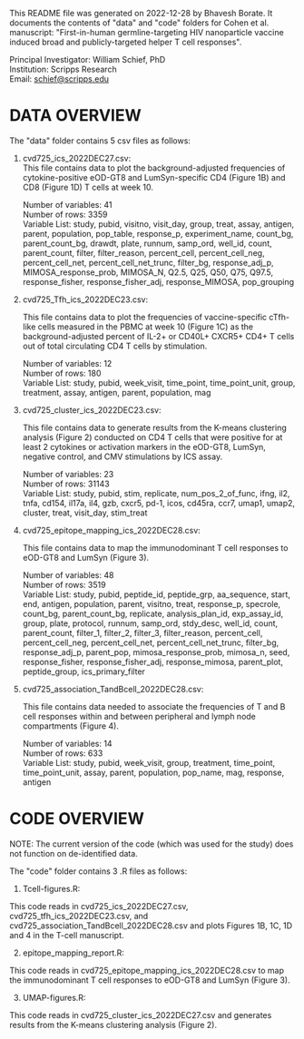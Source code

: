 This README file was generated on 2022-12-28 by Bhavesh Borate.
It documents the contents of "data" and "code" folders for Cohen et al. manuscript: 
"First-in-human germline-targeting HIV nanoparticle vaccine induced broad and publicly-targeted helper T cell responses". 

Principal Investigator: William Schief, PhD  
Institution: Scripps Research  
Email: schief@scripps.edu   

# DATA OVERVIEW

The "data" folder contains 5 csv files as follows:    

1. cvd725_ics_2022DEC27.csv:     
	This file contains data to plot the background-adjusted frequencies of cytokine-positive eOD-GT8 and LumSyn-specific CD4 (Figure 1B) and CD8 (Figure 1D) T cells at week 10.    
	     
	Number of variables: 41   
	Number of rows: 3359   
	Variable List: study, pubid, visitno, visit_day, group,	treat, assay, antigen, parent, population, pop_table,	response_p, experiment_name, count_bg, parent_count_bg, drawdt, plate, runnum,	samp_ord, well_id, count, parent_count,	filter,	filter_reason, percent_cell, percent_cell_neg, percent_cell_net, percent_cell_net_trunc, filter_bg, response_adj_p, MIMOSA_response_prob, MIMOSA_N, Q2.5, Q25, Q50, Q75, Q97.5, response_fisher,	response_fisher_adj, response_MIMOSA, pop_grouping   


2. cvd725_Tfh_ics_2022DEC23.csv:      
	
	This file contains data to plot the frequencies of vaccine-specific cTfh-like cells measured in the PBMC at week 10 (Figure 1C) as the background-adjusted percent of IL-2+ or CD40L+ CXCR5+ CD4+ T cells out of total circulating CD4 T cells by stimulation.     
	
	Number of variables: 12      
	Number of rows: 180     
	Variable List: study, pubid, week_visit, time_point, time_point_unit, group, treatment,	assay, antigen,	parent,	population, mag     


3. cvd725_cluster_ics_2022DEC23.csv:     
	
	This file contains data to generate results from the K-means clustering analysis (Figure 2) conducted on CD4 T cells that were positive	for at least 2 cytokines or activation markers in the eOD-GT8, LumSyn, negative control, and CMV stimulations by ICS assay.     
	        
	Number of variables: 23     
	Number of rows: 31143     
	Variable List: study, pubid, stim, replicate, num_pos_2_of_func, ifng, il2, tnfa, cd154, il17a, il4, gzb, cxcr5, pd-1, icos, cd45ra, ccr7, umap1, umap2, cluster, treat, visit_day, stim_treat       


4. cvd725_epitope_mapping_ics_2022DEC28.csv:       
	
	This file contains data to map the immunodominant T cell responses to eOD-GT8 and LumSyn (Figure 3).      
	      
	Number of variables: 48      
	Number of rows: 3519      
	Variable List: study, pubid, peptide_id, peptide_grp, aa_sequence, start, end, antigen, population, parent, visitno, treat, response_p, specrole, count_bg, parent_count_bg, replicate, analysis_plan_id, exp_assay_id, group, plate, protocol, runnum, samp_ord, stdy_desc, well_id, count, parent_count, filter_1, filter_2, filter_3, filter_reason, percent_cell, percent_cell_neg, percent_cell_net, percent_cell_net_trunc, filter_bg, response_adj_p, parent_pop, mimosa_response_prob, mimosa_n, seed, response_fisher, response_fisher_adj, response_mimosa, parent_plot, peptide_group, ics_primary_filter      

    
5. cvd725_association_TandBcell_2022DEC28.csv:      
	
	This file contains data needed to associate the frequencies of T and B cell responses within and between peripheral and lymph node compartments (Figure 4).       
	
	Number of variables: 14          
	Number of rows: 633     
	Variable List: study, pubid, week_visit, group, treatment, time_point, time_point_unit, assay, parent, population, pop_name, mag, response, antigen     

	
	

# CODE OVERVIEW 

NOTE: The current version of the code (which was used for the study) does not function on de-identified data.

The "code" folder contains 3 .R files as follows:

1. Tcell-figures.R:    
  
  This code reads in cvd725_ics_2022DEC27.csv, cvd725_tfh_ics_2022DEC23.csv, and cvd725_association_TandBcell_2022DEC28.csv and plots Figures 1B, 1C, 1D and 4 in the T-cell manuscript.

2. epitope_mapping_report.R:   
  
  This code reads in cvd725_epitope_mapping_ics_2022DEC28.csv to map the immunodominant T cell responses to eOD-GT8 and LumSyn (Figure 3).

3. UMAP-figures.R:     
  
  This code reads in cvd725_cluster_ics_2022DEC27.csv and generates results from the K-means clustering analysis (Figure 2).

